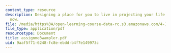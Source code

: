 ```yaml
---
content_type: resource
description: Designing a place for you to live in projecting your life ten years from
  now.
file: /media/https%3A/open-learning-course-data-rc.s3.amazonaws.com/4-125b-architecture-studio-building-in-landscapes-fall-2005/9aaf5f716248fc8eebddb4f7e149973c_assignme3wampler.pdf
file_type: application/pdf
resourcetype: Document
title: assignme3wampler.pdf
uid: 9aaf5f71-6248-fc8e-ebdd-b4f7e149973c
---
```


